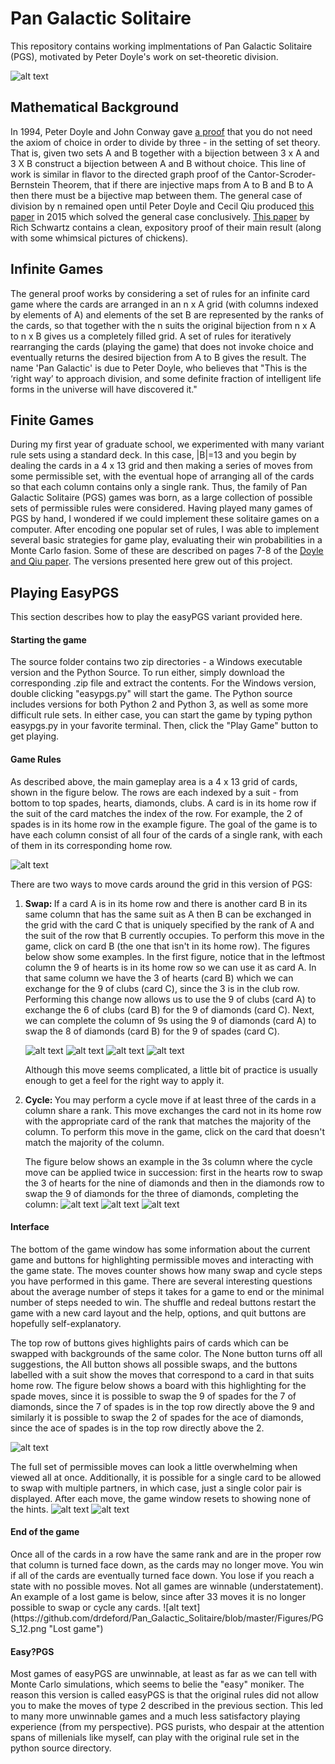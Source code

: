 # Pan Galactic Solitaire

This repository contains working implmentations of Pan Galactic Solitaire (PGS), motivated by Peter Doyle's work on set-theoretic division. 

 ![alt text](https://github.com/drdeford/Pan_Galactic_Solitaire/blob/master/Figures/PGS_Intro.png "The opening window!")



<h2> Mathematical Background </h2>
In 1994, Peter Doyle and John Conway gave <a href="https://arxiv.org/pdf/math/0605779.pdf">a proof<a/> that you do not need the axiom of choice in order to divide by three - in the setting of set theory. That is, given two sets A and B together with a bijection between 3 x A and 3 X B construct a bijection between A and B without choice. This line of work is similar in flavor to the directed graph proof of the Cantor-Scroder-Bernstein Theorem, that if there are injective maps from A to B and B to A then there must be a bijective map between them. The general case of division by n remained open until Peter Doyle and Cecil Qiu produced <a href="https://math.dartmouth.edu/~doyle/docs/four/four.pdf">this paper</a> in 2015 which solved the general case conclusively.  <a href="https://arxiv.org/pdf/1504.02179.pdf"> This paper</a> by Rich Schwartz contains a clean, expository proof of their main result (along with some whimsical pictures of chickens).  
 
  <h2> Infinite Games  </h2>

 The general proof works by considering a set of rules for an infinite card game where the cards are arranged in an n x A grid (with columns indexed by elements of A) and elements of the set B are represented by the ranks of the cards, so that together with the n suits the original bijection from n x A to n x B gives us a completely filled grid. A set of rules for iteratively rearranging the cards (playing the game) that does not invoke choice and eventually returns the desired bijection from A to B gives the result. The name 'Pan Galactic' is due to Peter Doyle, who believes that "This is the ‘right way’ to approach division, and some definite fraction of intelligent life forms in the universe  will  have  discovered  it."
 
 <h2> Finite Games  </h2>
 
 During my first year of graduate school, we experimented with many variant rule sets using a standard deck. In this case, |B|=13 and you begin by dealing the cards in a 4 x 13 grid and then making a series of moves from some permissible set, with the eventual hope of arranging all of the cards so that each column contains only a single rank. Thus, the family of Pan Galactic Solitaire (PGS) games was born, as a large collection of possible sets of permissible rules were considered. Having played many games of PGS by hand, I wondered if we could implement these solitaire games on a computer. After encoding one popular set of rules, I was able to  implement several basic strategies for game play, evaluating their win probabilities in a Monte Carlo fasion. Some of these are described on pages 7-8 of the <a href="https://math.dartmouth.edu/~doyle/docs/four/four.pdf">Doyle and Qiu paper</a>. The versions presented here grew out of this project. 
 
 <h2> Playing EasyPGS</h2>
 This section describes how to play the easyPGS variant provided here. 
 <h4> Starting the game </h4>
 The source folder contains two zip directories - a Windows executable version and the Python Source. To run either, simply download the corresponding .zip file and extract the contents. For the Windows version, double clicking "easypgs.py" will start the game. The Python source includes versions for both Python 2 and Python 3, as well as some more difficult rule sets. In either case, you can start the game by typing python easypgs.py in your favorite terminal. Then, click the "Play Game" button to get playing.
 
 <h4> Game Rules </h4>
 
 As described above, the main gameplay area is a 4 x 13 grid of cards, shown in the figure below. The rows are each indexed by a suit - from bottom to top spades, hearts, diamonds, clubs. A card is in its home row if the suit of the card matches the index of the row. For example, the 2 of spades is in its home row in the example figure. The goal of the game is to have each column consist of all four of the cards of a single rank, with each of them in its corresponding home row.
 
  
  ![alt text](https://github.com/drdeford/Pan_Galactic_Solitaire/blob/master/Figures/PGS_1.png "The game window")
  
  
  There are two ways to move cards around the grid in this version of PGS: 
 <ol>
 <li> <b>Swap: </b> If a card A is in its home row and there is another card B in its same column that has the same suit as A then B can be exchanged in the grid with the card C that is uniquely specified by the rank of A and the suit of the row that B currently occupies. To perform this move in the game, click on card B (the one that isn't in its home row). The figures below show some examples. In the first figure, notice that in the leftmost column the 9 of hearts is in its home row so we can use it as card A. In that same column we have the 3 of hearts (card B) which we can exchange for the 9 of clubs (card C), since the 3 is in the club row. Performing this change now allows us to use the 9 of clubs (card A) to exchange the 6 of clubs (card B) for the 9 of diamonds (card C). Next, we can complete the column of 9s using the 9 of diamonds (card A) to swap the 8 of diamonds (card B) for the 9 of spades (card C).
 
  ![alt text](https://github.com/drdeford/Pan_Galactic_Solitaire/blob/master/Figures/PGS_8.png "Swap 9s")
  ![alt text](https://github.com/drdeford/Pan_Galactic_Solitaire/blob/master/Figures/PGS_9.png "Swap 9s")
  ![alt text](https://github.com/drdeford/Pan_Galactic_Solitaire/blob/master/Figures/PGS_10.png "Swap 9s")
  ![alt text](https://github.com/drdeford/Pan_Galactic_Solitaire/blob/master/Figures/PGS_11.png "Swap 9s")
  
  Although this move seems complicated, a little bit of practice is usually enough to get a feel for the right way to apply it. 
</li>
 <li> <b>Cycle: </b> You may perform a cycle move if at least three of the cards in a column share a rank. This move exchanges the card not in its home row with the appropriate card of the rank that matches the majority of the column. To perform this move in the game, click on the card that doesn't match the majority of the column.

 The figure below shows an example in the 3s column where the cycle move can be applied twice in succession: first in the hearts row to swap the 3 of hearts for the nine of diamonds and then in the diamonds row to swap the 9 of diamonds for the three of diamonds, completing the column: 
   ![alt text](https://github.com/drdeford/Pan_Galactic_Solitaire/blob/master/Figures/PGS_5.png "Cycle 3s")
   ![alt text](https://github.com/drdeford/Pan_Galactic_Solitaire/blob/master/Figures/PGS_6.png "Cycle 3s")
   ![alt text](https://github.com/drdeford/Pan_Galactic_Solitaire/blob/master/Figures/PGS_7.png "Cycle 3s")
</li>
 </ol>

  <h4> Interface </h4>
  The bottom of the game window has some information about the current game and buttons for highlighting permissible moves and interacting with the game state. The moves counter shows how many swap and cycle steps you have performed in this game. There are several interesting questions about the average number of steps it takes for a game to end or the minimal number of steps needed to win. The shuffle and redeal buttons restart the game with a new card layout and the help, options, and quit buttons are hopefully self-explanatory. 
  
  The top row of buttons gives highlights pairs of cards which can be swapped with backgrounds of the same color. The None button turns off all suggestions, the All button shows all possible swaps, and the buttons labelled with a suit show the moves that correspond to a card in that suits home row. The figure below shows a board with this highlighting for the spade moves, since it is possible to swap the 9 of spades for the 7 of diamonds, since the 7 of spades is in the top row directly above the 9 and similarly it is possible to swap the 2 of spades for the ace of diamonds, since the ace of spades is in the top row directly above the 2. 
  
  ![alt text](https://github.com/drdeford/Pan_Galactic_Solitaire/blob/master/Figures/PGS_2.png "Permissible spade moves")

  The full set of permissible moves can look a little overwhelming when viewed all at once. Additionally, it is possible for a single card to be allowed to swap with multiple partners, in which case, just a single color pair is displayed. After each move, the game window resets to showing none of the hints. 
  ![alt text](https://github.com/drdeford/Pan_Galactic_Solitaire/blob/master/Figures/PGS_3.png "Permissible all moves")
  ![alt text](https://github.com/drdeford/Pan_Galactic_Solitaire/blob/master/Figures/PGS_lots.png "Permissible all moves")


  <h4>End of the game </h4>
  Once all of the cards in a row have the same rank and are in the proper row that column is turned face down, as the cards may no longer move. You win if all of the cards are eventually turned face down. You lose if you reach a state with no possible moves. Not all games are winnable (understatement). An example of a lost game is below, since after 33 moves it is no longer possible to swap or cycle any cards.
    ![alt text](https://github.com/drdeford/Pan_Galactic_Solitaire/blob/master/Figures/PGS_12.png "Lost game") 

  
<h4> Easy?PGS</h4>
Most games of easyPGS are unwinnable, at least as far as we can tell with Monte Carlo simulations, which seems to belie the "easy" moniker. The reason this version is called easyPGS is that the original rules did not allow you to make the moves of type 2 described in the previous section. This led to many more unwinnable games and a much less satisfactory playing experience (from my perspective). PGS purists, who despair at the attention spans of millenials like myself, can play with the original rule set in the python source directory.  




